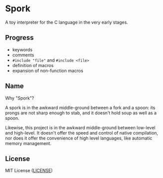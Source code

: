 # Spork

A toy interpreter for the C language in the very early stages.

## Progress

- keywords
- comments
- `#include "file"` and `#include <file>`
- definition of macros
- expansion of non-function macros

## Name

Why "Spork"?

A spork is in the awkward middle-ground between a fork and a spoon:
its prongs are not sharp enough to stab, and it doesn't hold soup as
well as a spoon.

Likewise, this project is in the awkward middle-ground between
low-level and high-level. It doesn't offer the speed and control of
native compilation, nor does it offer the convenience of high level
languages, like automatic memory management.

## License

MIT License ([LICENSE](https://github.com/ricardo-massaro/spork/blob/master/LICENSE))
